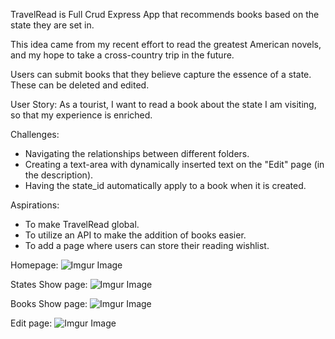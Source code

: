 TravelRead is Full Crud Express App that recommends books based on the state they are set in. 

This idea came from my recent effort to read the greatest American novels, and my hope to take a cross-country trip in the future. 

Users can submit books that they believe capture the essence of a state. These can be deleted and edited. 

User Story: As a tourist, I want to read a book about the state I am visiting, so that my experience is enriched.

Challenges:

- Navigating the relationships between different folders.
- Creating a text-area with dynamically inserted text on the "Edit" page (in the description).
- Having the state_id automatically apply to a book when it is created. 

Aspirations: 

- To make TravelRead global.
- To utilize an API to make the addition of books easier. 
- To add a page where users can store their reading wishlist. 

Homepage: 
![Imgur Image](https://i.imgur.com/Dtzsqtf.png)

States Show page: 
![Imgur Image](https://imgur.com/3b2lsHe.jpg)

Books Show page: 
![Imgur Image](https://imgur.com/wwgI76P.jpg)

Edit page: 
![Imgur Image](https://i.imgur.com/qx5QZT4.png)



